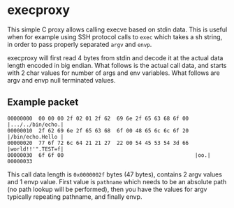 # execproxy

This simple C proxy allows calling execve based on stdin data. This is useful
when for example using SSH protocol calls to `exec` which takes a sh string, in
order to pass properly separated `argv` and `envp`.

execproxy will first read 4 bytes from stdin and decode it at the actual data
length encoded in big endian. What follows is the actual call data, and starts
with 2 char values for number of args and env variables. What follows are argv
and envp null terminated values.

## Example packet

```
00000000  00 00 00 2f 02 01 2f 62  69 6e 2f 65 63 68 6f 00  |.../../bin/echo.|
00000010  2f 62 69 6e 2f 65 63 68  6f 00 48 65 6c 6c 6f 20  |/bin/echo.Hello |
00000020  77 6f 72 6c 64 21 21 27  22 00 54 45 53 54 3d 66  |world!!'".TEST=f|
00000030  6f 6f 00                                          |oo.|
00000033
```

This call data length is `0x0000002f` bytes (47 bytes), contains 2 argv values
and 1 envp value. First value is `pathname` which needs to be an absolute path
(no path lookup will be performed), then you have the values for argv typically
repeating pathname, and finally envp.
